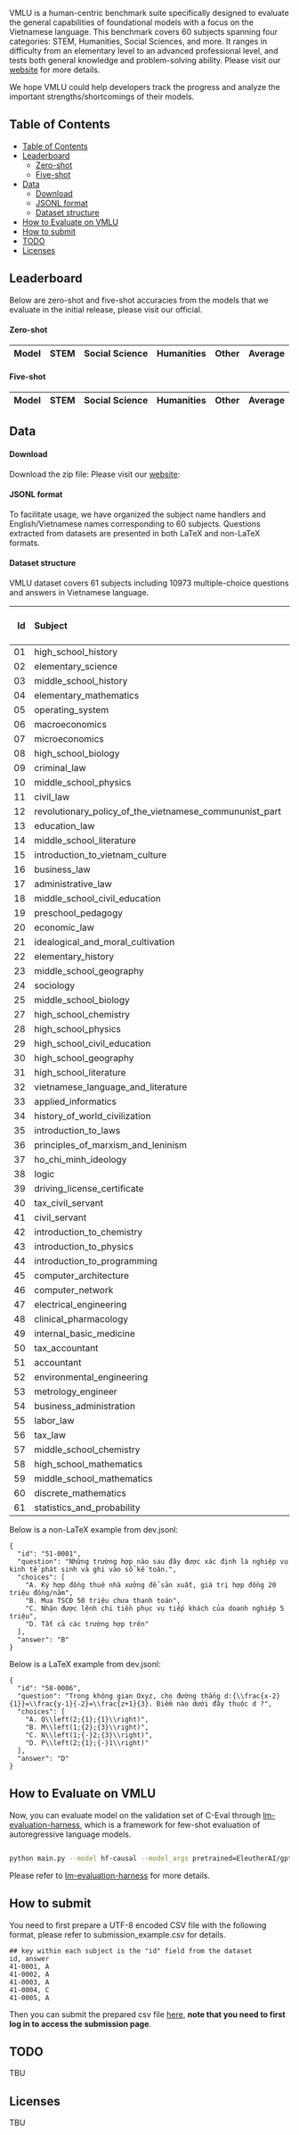 VMLU is a human-centric benchmark suite specifically designed to evaluate the general capabilities of foundational models with a focus on the Vietnamese language. This benchmark covers 60 subjects spanning four categories: STEM, Humanities, Social Sciences, and more. It ranges in difficulty from an elementary level to an advanced professional level, and tests both general knowledge and problem-solving ability. Please visit our [website](https://veval.ai) for more details. 

We hope VMLU could help developers track the progress and analyze the important strengths/shortcomings of their models.

## Table of Contents

- [Table of Contents](#table-of-contents)
- [Leaderboard](#leaderboard)
    - [Zero-shot](#zero-shot)
    - [Five-shot](#five-shot)
- [Data](#data)
    - [Download](#download)
    - [JSONL format](#jsonl-format)
    - [Dataset structure](#dataset-structure)
- [How to Evaluate on VMLU](#how-to-evaluate-on-vmlu)
- [How to submit](#how-to-submit)
- [TODO](#todo)
- [Licenses](#licenses)



## Leaderboard

Below are zero-shot and five-shot accuracies from the models that we evaluate in the initial release, please visit our official.

#### Zero-shot
| Model               | STEM | Social Science | Humanities | Other | Average |
| ------------------- | :--: | :------------: | :--------: | :---: | :-----: |


#### Five-shot
| Model               | STEM | Social Science | Humanities | Other | Average |
| ------------------- | :--: | :------------: | :--------: | :---: | :-----: |


## Data

#### Download

Download the zip file: Please visit our [website](https://veval.ai):


#### JSONL format
To facilitate usage, we have organized the subject name handlers and English/Vietnamese names corresponding to 60 subjects. Questions extracted from datasets are presented in both LaTeX and non-LaTeX formats.


#### Dataset structure
VMLU dataset covers 61 subjects including 10973 multiple-choice questions and answers in Vietnamese language.

|   Id | Subject                                                 |   Number of questions |
|-----:|:--------------------------------------------------------|----------------------:|
|   01 | high_school_history                                     |                   200 |
|   02 | elementary_science                                      |                   200 |
|   03 | middle_school_history                                   |                   200 |
|   04 | elementary_mathematics                                  |                   200 |
|   05 | operating_system                                        |                   200 |
|   06 | macroeconomics                                          |                   200 |
|   07 | microeconomics                                          |                   200 |
|   08 | high_school_biology                                     |                   200 |
|   09 | criminal_law                                            |                   200 |
|   10 | middle_school_physics                                   |                   200 |
|   11 | civil_law                                               |                   197 |
|   12 | revolutionary_policy_of_the_vietnamese_commununist_part |                   200 |
|   13 | education_law                                           |                   179 |
|   14 | middle_school_literature                                |                   200 |
|   15 | introduction_to_vietnam_culture                         |                   200 |
|   16 | business_law                                            |                   200 |
|   17 | administrative_law                                      |                   193 |
|   18 | middle_school_civil_education                           |                   192 |
|   19 | preschool_pedagogy                                      |                    92 |
|   20 | economic_law                                            |                   151 |
|   21 | idealogical_and_moral_cultivation                       |                   200 |
|   22 | elementary_history                                      |                   197 |
|   23 | middle_school_geography                                 |                   185 |
|   24 | sociology                                               |                   194 |
|   25 | middle_school_biology                                   |                   185 |
|   27 | high_school_chemistry                                   |                   193 |
|   28 | high_school_physics                                     |                   187 |
|   29 | high_school_civil_education                             |                   196 |
|   30 | high_school_geography                                   |                   178 |
|   31 | high_school_literature                                  |                   194 |
|   32 | vietnamese_language_and_literature                      |                   195 |
|   33 | applied_informatics                                     |                   185 |
|   34 | history_of_world_civilization                           |                   192 |
|   35 | introduction_to_laws                                    |                   192 |
|   36 | principles_of_marxism_and_leninism                      |                   200 |
|   37 | ho_chi_minh_ideology                                    |                   194 |
|   38 | logic                                                   |                   176 |
|   39 | driving_license_certificate                             |                   191 |
|   40 | tax_civil_servant                                       |                   187 |
|   41 | civil_servant                                           |                   196 |
|   42 | introduction_to_chemistry                               |                   191 |
|   43 | introduction_to_physics                                 |                   195 |
|   44 | introduction_to_programming                             |                   200 |
|   45 | computer_architecture                                   |                   200 |
|   46 | computer_network                                        |                   195 |
|   47 | electrical_engineering                                  |                   192 |
|   48 | clinical_pharmacology                                   |                   193 |
|   49 | internal_basic_medicine                                 |                   197 |
|   50 | tax_accountant                                          |                   195 |
|   51 | accountant                                              |                   189 |
|   52 | environmental_engineering                               |                   188 |
|   53 | metrology_engineer                                      |                   194 |
|   54 | business_administration                                 |                   144 |
|   55 | labor_law                                               |                    47 |
|   56 | tax_law                                                 |                    48 |
|   57 | middle_school_chemistry                                 |                   191 |
|   58 | high_school_mathematics                                 |                   162 |
|   59 | middle_school_mathematics                               |                   109 |
|   60 | discrete_mathematics                                    |                   151 |
|   61 | statistics_and_probability                              |                   171 |


Below is a non-LaTeX example from dev.jsonl:

  ```
  {
    "id": "51-0001",
    "question": "Những trường hợp nào sau đây được xác định là nghiệp vụ kinh tế phát sinh và ghi vào sổ kế toán.",
    "choices": [
      "A. Ký hợp đồng thuê nhà xưởng để sản xuất, giá trị hợp đồng 20 triệu đồng/năm",
      "B. Mua TSCĐ 50 triệu chưa thanh toán",
      "C. Nhận được lệnh chi tiền phục vụ tiếp khách của doanh nghiệp 5 triệu",
      "D. Tất cả các trường hợp trên"
    ],
    "answer": "B"
  }
  ```


Below is a LaTeX example from dev.jsonl:
  ```
  {
    "id": "58-0006",
    "question": "Trong không gian Oxyz, cho đường thẳng d:{\\frac{x-2}{1}}=\\frac{y-1}{-2}=\\frac{z+1}{3}. Điểm nào dưới đây thuộc d ?",
    "choices": [
      "A. Q\\left(2;{1};{1}\\right)",
      "B. M\\left(1;{2};{3}\\right)",
      "C. N\\left(1;{-}2;{3}\\right)",
      "D. P\\left(2;{1};{-}1\\right)"
    ],
    "answer": "D"
  }
  ```



## How to Evaluate on VMLU
Now, you can evaluate model on the validation set of C-Eval through [lm-evaluation-harness](https://github.com/EleutherAI/lm-evaluation-harness), which is a framework for few-shot evaluation of autoregressive language models.  
```bash

python main.py --model hf-causal --model_args pretrained=EleutherAI/gpt-j-6B --tasks vmlu --device cuda:0
```

Please refer to [lm-evaluation-harness](https://github.com/EleutherAI/lm-evaluation-harness) for more details.

## How to submit
You need to first prepare a UTF-8 encoded CSV file with the following format, please refer to submission_example.csv for details.

```
## key within each subject is the "id" field from the dataset
id, answer
41-0001, A
41-0002, A
41-0003, A
41-0004, C
41-0005, A
```

Then you can submit the prepared csv file [here](https://veval.ai), **note that you need to first log in to access the submission page**.


## TODO
TBU


## Licenses
TBU
